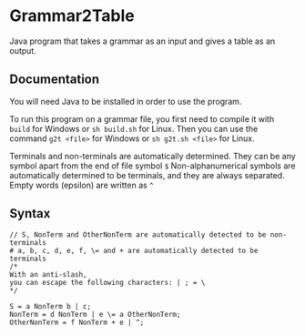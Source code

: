 # Grammar2Table

Java program that takes a grammar as an input and gives a table as an output.

## Documentation

You will need Java to be installed in order to use the program.

To run this program on a grammar file, you first need to compile it with `build` for Windows or `sh build.sh` for Linux.
Then you can use the command `g2t <file>` for Windows or `sh g2t.sh <file>` for Linux.

Terminals and non-terminals are automatically determined. They can be any symbol apart from the end of file symbol `$`
Non-alphanumerical symbols are automatically determined to be terminals, and they are always separated.
Empty words (epsilon) are written as `^`

## Syntax

```
// S, NonTerm and OtherNonTerm are automatically detected to be non-terminals
# a, b, c, d, e, f, \= and + are automatically detected to be terminals
/*
With an anti-slash,
you can escape the following characters: | ; = \
*/

S = a NonTerm b | c;
NonTerm = d NonTerm | e \= a OtherNonTerm;
OtherNonTerm = f NonTerm + e | ^;
```
